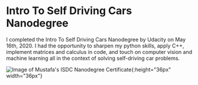 # Intro To Self Driving Cars Nanodegree

I completed the Intro To Self Driving Cars Nanodegree by Udacity on May 16th, 2020. I had the opportunity to sharpen my python skills, apply C++, implement matrices and calculus in code, and touch on computer vision and machine learning all in the context of solving self-driving car problems.

![Image of Mustafa's ISDC Nanodegree Certificate](https://s3-us-west-2.amazonaws.com/udacity-printer/production/certificates/f2806cab-b6d1-4b12-9bb5-e1b1293c9c63.svg){:height="36px" width="36px"}

